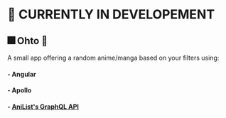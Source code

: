# 👷 CURRENTLY IN DEVELOPEMENT
## :fireworks: Ohto :sparkler:

A small app offering a random anime/manga based on your filters using:
#### - Angular
#### - Apollo
#### - [AniList's  GraphQL API](https://github.com/AniList/ApiV2-GraphQL-Docs)

